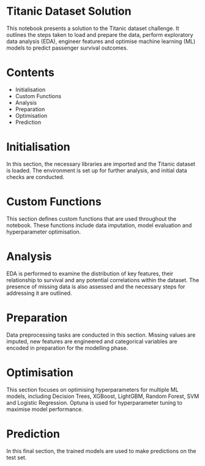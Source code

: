 # Titanic Dataset Solution

This notebook presents a solution to the Titanic dataset challenge. It outlines the steps taken to load and prepare the data, perform exploratory data analysis (EDA), engineer features and optimise machine learning (ML) models to predict passenger survival outcomes.

# Contents

- Initialisation  
- Custom Functions  
- Analysis
- Preparation  
- Optimisation  
- Prediction  

# Initialisation  
In this section, the necessary libraries are imported and the Titanic dataset is loaded. The environment is set up for further analysis, and initial data checks are conducted.

# Custom Functions  
This section defines custom functions that are used throughout the notebook. These functions include data imputation, model evaluation and hyperparameter optimisation.

# Analysis  
EDA is performed to examine the distribution of key features, their relationship to survival and any potential correlations within the dataset. The presence of missing data is also assessed and the necessary steps for addressing it are outlined.

# Preparation  
Data preprocessing tasks are conducted in this section. Missing values are imputed, new features are engineered and categorical variables are encoded in preparation for the modelling phase.

# Optimisation  
This section focuses on optimising hyperparameters for multiple ML models, including Decision Trees, XGBoost, LightGBM, Random Forest, SVM and Logistic Regression. Optuna is used for hyperparameter tuning to maximise model performance.

# Prediction  
In this final section, the trained models are used to make predictions on the test set.
